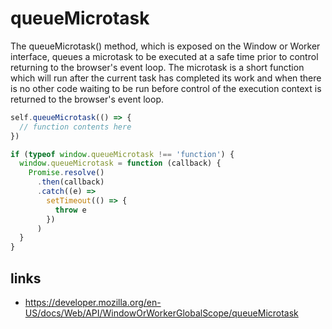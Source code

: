 # queueMicrotask

The queueMicrotask() method, which is exposed on the Window or Worker interface, queues a microtask to be executed at a safe time prior to control returning to the browser's event loop. The microtask is a short function which will run after the current task has completed its work and when there is no other code waiting to be run before control of the execution context is returned to the browser's event loop.

```js
self.queueMicrotask(() => {
  // function contents here
})
```

```js
if (typeof window.queueMicrotask !== 'function') {
  window.queueMicrotask = function (callback) {
    Promise.resolve()
      .then(callback)
      .catch((e) =>
        setTimeout(() => {
          throw e
        })
      )
  }
}
```

## links

- https://developer.mozilla.org/en-US/docs/Web/API/WindowOrWorkerGlobalScope/queueMicrotask
